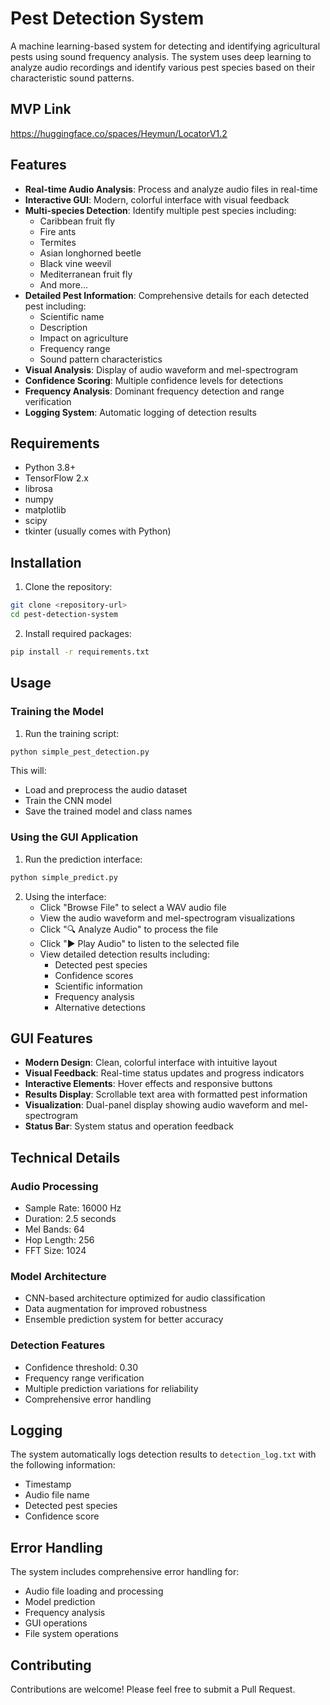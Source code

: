 # Pest Detection System

A machine learning-based system for detecting and identifying agricultural pests using sound frequency analysis. The system uses deep learning to analyze audio recordings and identify various pest species based on their characteristic sound patterns.

## MVP Link
https://huggingface.co/spaces/Heymun/LocatorV1.2

## Features

- **Real-time Audio Analysis**: Process and analyze audio files in real-time
- **Interactive GUI**: Modern, colorful interface with visual feedback
- **Multi-species Detection**: Identify multiple pest species including:
  - Caribbean fruit fly
  - Fire ants
  - Termites
  - Asian longhorned beetle
  - Black vine weevil
  - Mediterranean fruit fly
  - And more...
- **Detailed Pest Information**: Comprehensive details for each detected pest including:
  - Scientific name
  - Description
  - Impact on agriculture
  - Frequency range
  - Sound pattern characteristics
- **Visual Analysis**: Display of audio waveform and mel-spectrogram
- **Confidence Scoring**: Multiple confidence levels for detections
- **Frequency Analysis**: Dominant frequency detection and range verification
- **Logging System**: Automatic logging of detection results

## Requirements

- Python 3.8+
- TensorFlow 2.x
- librosa
- numpy
- matplotlib
- scipy
- tkinter (usually comes with Python)

## Installation

1. Clone the repository:
```bash
git clone <repository-url>
cd pest-detection-system
```

2. Install required packages:
```bash
pip install -r requirements.txt
```

## Usage

### Training the Model

1. Run the training script:
```bash
python simple_pest_detection.py
```

This will:
- Load and preprocess the audio dataset
- Train the CNN model
- Save the trained model and class names

### Using the GUI Application

1. Run the prediction interface:
```bash
python simple_predict.py
```

2. Using the interface:
   - Click "Browse File" to select a WAV audio file
   - View the audio waveform and mel-spectrogram visualizations
   - Click "🔍 Analyze Audio" to process the file
   - Click "▶ Play Audio" to listen to the selected file
   - View detailed detection results including:
     - Detected pest species
     - Confidence scores
     - Scientific information
     - Frequency analysis
     - Alternative detections

## GUI Features

- **Modern Design**: Clean, colorful interface with intuitive layout
- **Visual Feedback**: Real-time status updates and progress indicators
- **Interactive Elements**: Hover effects and responsive buttons
- **Results Display**: Scrollable text area with formatted pest information
- **Visualization**: Dual-panel display showing audio waveform and mel-spectrogram
- **Status Bar**: System status and operation feedback

## Technical Details

### Audio Processing
- Sample Rate: 16000 Hz
- Duration: 2.5 seconds
- Mel Bands: 64
- Hop Length: 256
- FFT Size: 1024

### Model Architecture
- CNN-based architecture optimized for audio classification
- Data augmentation for improved robustness
- Ensemble prediction system for better accuracy

### Detection Features
- Confidence threshold: 0.30
- Frequency range verification
- Multiple prediction variations for reliability
- Comprehensive error handling

## Logging

The system automatically logs detection results to `detection_log.txt` with the following information:
- Timestamp
- Audio file name
- Detected pest species
- Confidence score

## Error Handling

The system includes comprehensive error handling for:
- Audio file loading and processing
- Model prediction
- Frequency analysis
- GUI operations
- File system operations

## Contributing

Contributions are welcome! Please feel free to submit a Pull Request.

